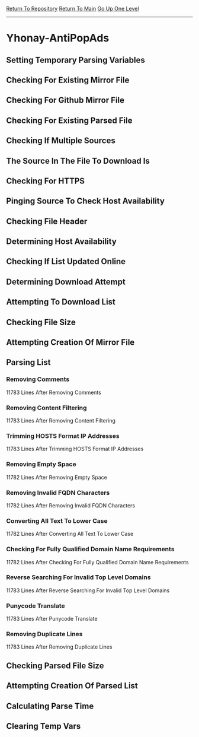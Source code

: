 [Return To Repository](https://github.com/deathbybandaid/piholeparser/)
[Return To Main](https://github.com/deathbybandaid/piholeparser/blob/master/RecentRunLogs/Mainlog.md)
[Go Up One Level](https://github.com/deathbybandaid/piholeparser/blob/master/RecentRunLogs/TopLevelScripts/30-Processing-External-Blacklists.md)
____________________________________
# Yhonay-AntiPopAds
## Setting Temporary Parsing Variables
## Checking For Existing Mirror File
## Checking For Github Mirror File
## Checking For Existing Parsed File
## Checking If Multiple Sources
## The Source In The File To Download Is
## Checking For HTTPS
## Pinging Source To Check Host Availability
## Checking File Header
## Determining Host Availability
## Checking If List Updated Online
## Determining Download Attempt
## Attempting To Download List
## Checking File Size
## Attempting Creation Of Mirror File
## Parsing List
### Removing Comments
11783 Lines After Removing Comments
### Removing Content Filtering
11783 Lines After Removing Content Filtering
### Trimming HOSTS Format IP Addresses
11783 Lines After Trimming HOSTS Format IP Addresses
### Removing Empty Space
11782 Lines After Removing Empty Space
### Removing Invalid FQDN Characters
11782 Lines After Removing Invalid FQDN Characters
### Converting All Text To Lower Case
11782 Lines After Converting All Text To Lower Case
### Checking For Fully Qualified Domain Name Requirements
11782 Lines After Checking For Fully Qualified Domain Name Requirements
### Reverse Searching For Invalid Top Level Domains
11783 Lines After Reverse Searching For Invalid Top Level Domains
### Punycode Translate
11783 Lines After Punycode Translate
### Removing Duplicate Lines
11783 Lines After Removing Duplicate Lines
## Checking Parsed File Size
## Attempting Creation Of Parsed List
## Calculating Parse Time
## Clearing Temp Vars
